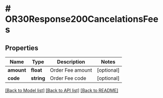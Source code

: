 # # OR30Response200CancelationsFees

## Properties

Name | Type | Description | Notes
------------ | ------------- | ------------- | -------------
**amount** | **float** | Order Fee amount | [optional]
**code** | **string** | Order Fee code | [optional]

[[Back to Model list]](../../README.md#models) [[Back to API list]](../../README.md#endpoints) [[Back to README]](../../README.md)

